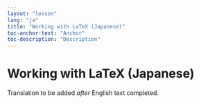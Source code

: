 ```yaml
---
layout: "lesson"
lang: "ja"
title: "Working with LaTeX (Japanese)"
toc-anchor-text: "Anchor"
toc-description: "Description"
---
```


# Working with LaTeX (Japanese)

Translation to be added _after_ English text completed.
